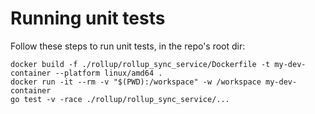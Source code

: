 # Running unit tests

Follow these steps to run unit tests, in the repo's root dir:

```
docker build -f ./rollup/rollup_sync_service/Dockerfile -t my-dev-container --platform linux/amd64 .
docker run -it --rm -v "$(PWD):/workspace" -w /workspace my-dev-container
go test -v -race ./rollup/rollup_sync_service/...
```
